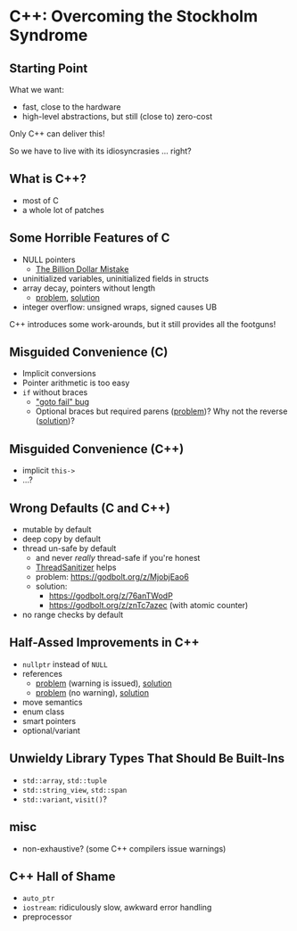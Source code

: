# C++: Overcoming the Stockholm Syndrome

## Starting Point

What we want:

* fast, close to the hardware
* high-level abstractions, but still (close to) zero-cost

Only C++ can deliver this!

So we have to live with its idiosyncrasies ... right?


## What is C++?

* most of C
* a whole lot of patches


## Some Horrible Features of C

* NULL pointers
  * [The Billion Dollar Mistake](https://www.infoq.com/presentations/Null-References-The-Billion-Dollar-Mistake-Tony-Hoare/)
* uninitialized variables, uninitialized fields in structs
* array decay, pointers without length
  * [problem](https://godbolt.org/z/KGqa6rhMe), [solution](https://godbolt.org/z/P8zjKzY9q)
* integer overflow: unsigned wraps, signed causes UB

C++ introduces some work-arounds, but it still provides all the footguns!


## Misguided Convenience (C)

* Implicit conversions
* Pointer arithmetic is too easy
* `if` without braces
  * ["goto fail" bug](https://nvd.nist.gov/vuln/detail/CVE-2014-1266)
  * Optional braces but required parens ([problem](https://godbolt.org/z/nzzY313EY))?
    Why not the reverse ([solution](https://godbolt.org/z/MW3Ts3x7r))?


## Misguided Convenience (C++)

* implicit `this->`
* ...?


## Wrong Defaults (C and C++)

* mutable by default
* deep copy by default
* thread un-safe by default
  * and never *really* thread-safe if you're honest
  * [ThreadSanitizer](https://clang.llvm.org/docs/ThreadSanitizer.html) helps
  * problem: https://godbolt.org/z/MjobjEao6
  * solution:
    * https://godbolt.org/z/76anTWodP
    * https://godbolt.org/z/znTc7azec (with atomic counter)
* no range checks by default


## Half-Assed Improvements in C++

* `nullptr` instead of `NULL`
* references
  * [problem](https://godbolt.org/z/ssMKx1874) (warning is issued),
    [solution](https://godbolt.org/z/scboa6YqY)
  * [problem](https://godbolt.org/z/es9dqxnWv) (no warning),
    [solution](https://godbolt.org/z/qvq7r7WKW)
* move semantics
* enum class
* smart pointers
* optional/variant


## Unwieldy Library Types That Should Be Built-Ins

* `std::array`, `std::tuple`
* `std::string_view`, `std::span`
* `std::variant`, `visit()`?


## misc

* non-exhaustive? (some C++ compilers issue warnings)


## C++ Hall of Shame

* `auto_ptr`
* `iostream`: ridiculously slow, awkward error handling
* preprocessor
